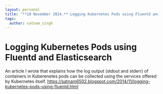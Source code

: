 ```yaml
---
layout: personal
title: "**18 November 2014.** Logging Kubernetes Pods using Fluentd and Elasticsearch"
tags:
  author: satnam_singh
---
```

# Logging Kubernetes Pods using Fluentd and Elasticsearch
An article I wrote that explains how the log output (stdout and stderr) of containers in Kuberenetes pods can be collected using the services offered by Kubernetes itself. 
https://satnam6502.blogspot.com/2014/11/logging-kubernetes-pods-using-fluentd.html